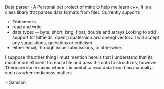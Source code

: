 Data parser - A Personal pet project of mine to help me learn c++,
It is a class libary that parses data formats from files.
Currently supports
- Endianness
- read and write
- data types -- byte, short, long, float, double and arrays
Looking to add support for bitfields, opengl quaternion and opengl vectors.
I will accept any suggestions, questions or criticism 
- either email, through issue submissions, or otherwise. 

I suppose the other thing i must mention here is that I understand that
its much more efficient to read a file and pass the data to structures, however
There are some cases where it is useful to read data from files manually.
such as when endianess matters.

~ Samson
